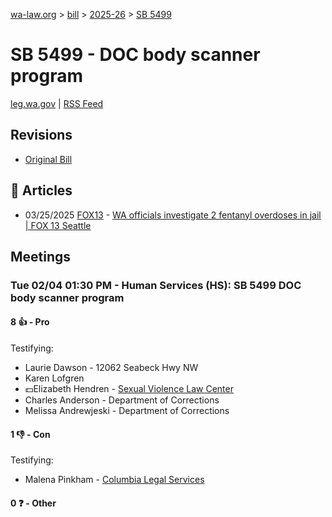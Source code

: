 [wa-law.org](/) > [bill](/bill/) > [2025-26](/bill/2025-26/) > [SB 5499](/bill/2025-26/sb/5499/)

# SB 5499 - DOC body scanner program
[leg.wa.gov](https://app.leg.wa.gov/billsummary?BillNumber=5499&Year=2025&Initiative=false) | [RSS Feed](./rss.xml)

## Revisions
* [Original Bill](1/)

## 📰 Articles
* 03/25/2025 [FOX13](/org/fox13/) - [WA officials investigate 2 fentanyl overdoses in jail | FOX 13 Seattle](https://www.fox13seattle.com/news/fentanyl-overdoses-thurston-wa-jail#:~:text=state's%20new%20law)

## Meetings
### Tue 02/04 01:30 PM - Human Services (HS): SB 5499 DOC body scanner program
#### 8 👍 - Pro
Testifying:
* Laurie Dawson - 12062 Seabeck Hwy NW
* Karen Lofgren
* 💵Elizabeth Hendren - [Sexual Violence Law Center](/org/sexual_violence_law_center/)
* Charles Anderson - Department of Corrections
* Melissa Andrewjeski - Department of Corrections

#### 1 👎 - Con
Testifying:
* Malena Pinkham - [Columbia Legal Services](/org/columbia_legal_services/)

#### 0 ❓ - Other
